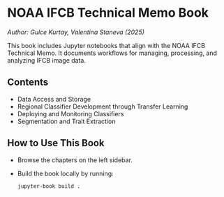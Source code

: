 # **NOAA IFCB Technical Memo Book**

*Author: Gulce Kurtay, Valentina Staneva (2025)*

This book includes Jupyter notebooks that align with the NOAA IFCB Technical Memo. It documents workflows for managing, processing, and analyzing IFCB image data.

## Contents

- Data Access and Storage
- Regional Classifier Development through Transfer Learning  
- Deploying and Monitoring Classifiers 
- Segmentation and Trait Extraction

## How to Use This Book

- Browse the chapters on the left sidebar.
- Build the book locally by running:

  ```bash
  jupyter-book build .
